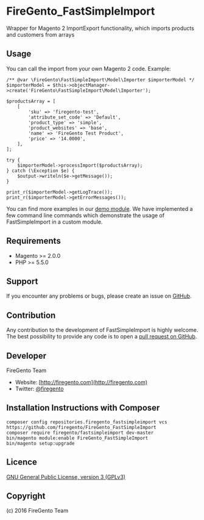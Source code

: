 FireGento_FastSimpleImport
===================
Wrapper for Magento 2 ImportExport functionality, which imports products and customers from arrays

Usage
-----
You can call the import from your own Magento 2 code. Example:

    /** @var \FireGento\FastSimpleImport\Model\Importer $importerModel */
    $importerModel = $this->objectManager->create('FireGento\FastSimpleImport\Model\Importer');

    $productsArray = [
        [
            'sku' => 'firegento-test',
            'attribute_set_code' => 'Default',
            'product_type' => 'simple',
            'product_websites' => 'base',
            'name' => 'FireGento Test Product',
            'price' => '14.0000',
        ],
    ];

    try {
        $importerModel->processImport($productsArray);
    } catch (\Exception $e) {
        $output->writeln($e->getMessage());
    }
    
    print_r($importerModel->getLogTrace());
    print_r($importerModel->getErrorMessages());

You can find more examples in our [demo module](https://github.com/magento-hackathon/FireGento_FastSimpleImport_Demo).
We have implemented a few command line commands which demonstrate the usage of FastSimpleImport in a custom module.
        

Requirements
------------
- Magento >= 2.0.0
- PHP >= 5.5.0

Support
-------
If you encounter any problems or bugs, please create an issue on [GitHub](https://github.com/magento-hackathon/FireGento_FastSimpleImport/issues).

Contribution
------------
Any contribution to the development of FastSimpleImport is highly welcome. The best possibility to provide any code is to open a [pull request on GitHub](https://help.github.com/articles/using-pull-requests).

Developer
---------
FireGento Team
* Website: [http://firegento.com](http://firegento.com)
* Twitter: [@firegento](https://twitter.com/firegento)

Installation Instructions with Composer
---------------------------------------------

    composer config repositories.firegento_fastsimpleimport vcs https://github.com/firegento/FireGento_FastSimpleImport
    composer require firegento/fastsimpleimport dev-master
    bin/magento module:enable FireGento_FastSimpleImport
    bin/magento setup:upgrade
    
    
Licence
-------
[GNU General Public License, version 3 (GPLv3)](http://opensource.org/licenses/gpl-3.0)

Copyright
---------
(c) 2016 FireGento Team
